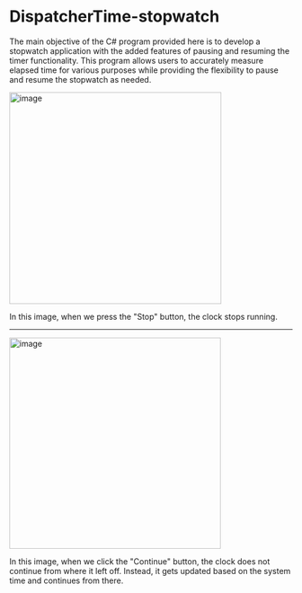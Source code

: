 # DispatcherTime-stopwatch
The main objective of the C# program provided here is to develop a stopwatch application with the added features of pausing and resuming the timer functionality. This program allows users to accurately measure elapsed time for various purposes while providing the flexibility to pause and resume the stopwatch as needed.

<img width="377" alt="image" src="https://github.com/HamzaCecen/DispatcherTime-stopwatch/assets/93983281/1d9d6480-04ca-445a-9c81-8d6bfc71b249">

In this image, when we press the "Stop" button, the clock stops running.
____________________________________________________________________________________________________________________________________________
<img width="376" alt="image" src="https://github.com/HamzaCecen/DispatcherTime-stopwatch/assets/93983281/109ffebd-9170-4c4b-8f70-a26d250ebdae">

In this image, when we click the "Continue" button, the clock does not continue from where it left off. Instead, it gets updated based on the system time and continues from there.
